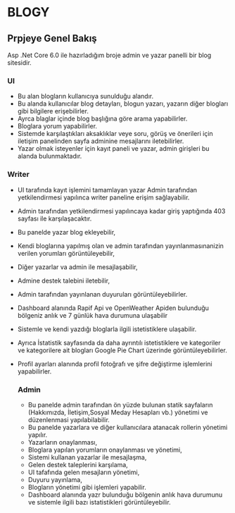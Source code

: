 # BLOGY
## Prpjeye Genel Bakış
Asp .Net Core 6.0 ile hazırladığım broje admin ve yazar panelli bir blog sitesidir.
### UI
- Bu alan blogların kullanıcıya sunulduğu alandır.
- Bu alanda kullanıcılar blog detayları, blogun yazarı, yazarın diğer blogları gibi bilgilere erişebilirler.
- Ayrca blaglar içinde blog başlığına göre arama yapabilirler.
- Bloglara yorum yapabilirler.
- Sistemde karşılaştıkları aksaklıklar veye soru, görüş ve önerileri için iletişim panelinden sayfa adminine mesajlarını iletebilirler.
- Yazar olmak isteyenler için kayıt paneli ve yazar, admin girişleri bu alanda bulunmaktadır.

### Writer
- UI tarafında kayıt işlemini tamamlayan yazar Admin tarafından yetkilendirmesi yapılınca writer paneline erişim sağlayabilir.
- Admin tarafından yetkilendirmesi yapılıncaya kadar giriş yaptığında 403 sayfası ile karşılaşacaktır.
- Bu panelde yazar blog ekleyebilir,
- Kendi bloglarına yapılmış olan ve admin tarafından yayınlanmasınanizin verilen yorumları görüntüleyebilir,
- Diğer yazarlar va admin ile mesajlaşabilir,
- Admine destek talebini iletebilir,
- Admin tarafından yayınlanan duyuruları görüntüleyebilirler.
- Dashboard alanında Rapif Api ve OpenWeather Apiden bulunduğu bölgeniz anlık ve 7 günlük hava durumuna ulaşabilir
- Sistemle ve kendi yazdığı bloglarla ilgili istetistiklere ulaşabilir.
- Ayrıca İstatistik sayfasında da daha ayrıntılı istetistiklere ve kategoriler ve kategorilere ait blogları Google Pie Chart üzerinde görüntüleyebilirler.
- Profil ayarları alanında profil fotoğrafı ve şifre değiştirme işlemlerini yapabilirler.

  ### Admin
  - Bu panelde admin tarafından ön yüzde bulunan statik sayfaların (Hakkımızda, İletişim,Sosyal Meday Hesapları vb.) yönetimi ve düzenlenmasi yapılabilabilir.
  - Bu panelde yazarlara ve diğer kullanıcılara atanacak rollerin yönetimi yapılır.
  - Yazarların onaylanması,
  - Bloglara yapılan yorumların onaylanması ve yönetimi,
  - Sistemi kullanan yazarlar ile mesajlaşma,
  - Gelen destek taleplerini karşılama,
  - UI tafafında gelen mesajların yönetimi,
  - Duyuru yayınlama,
  - Blogların yönetimi gibi işlemleri yapabilir.
  - Dashboard alanında yazr bulunduğu bölgenin anlık hava durumunu ve sistemle ilgili bazı istatistikleri görüntüleyebilir.
    
